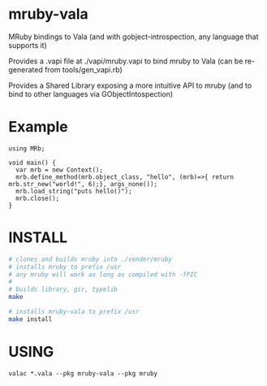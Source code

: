 # mruby-vala
MRuby bindings to Vala (and with gobject-introspection, any language that supports it)  

Provides a .vapi file at ./vapi/mruby.vapi to bind mruby to Vala (can be re-generated from tools/gen_vapi.rb)

Provides a Shared Library exposing a more intuitive API to mruby (and to bind to other languages via GObjectIntospection)

Example
===
```vala
using MRb;

void main() {
  var mrb = new Context();
  mrb.define_method(mrb.object_class, "hello", (mrb)=>{ return mrb.str_new("world!", 6);}, args_none()); 
  mrb.load_string("puts hello()");
  mrb.close();
}

```

INSTALL
===
```bash
# clones and builds mruby into ./vender/mruby
# installs mruby to prefix /usr
# any mruby will work as long as compiled with -fPIC
#
# builds library, gir, typelib
make

# installs mruby-vala to prefix /usr
make install
```

USING
===
`valac *.vala --pkg mruby-vala --pkg mruby`
